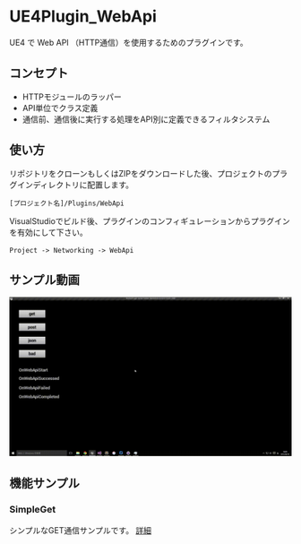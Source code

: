 ﻿UE4Plugin_WebApi
==================================

UE4 で Web API （HTTP通信）を使用するためのプラグインです。

## コンセプト

* HTTPモジュールのラッパー
* API単位でクラス定義
* 通信前、通信後に実行する処理をAPI別に定義できるフィルタシステム

## 使い方

リポジトリをクローンもしくはZIPをダウンロードした後、プロジェクトのプラグインディレクトリに配置します。

```
[プロジェクト名]/Plugins/WebApi
```

VisualStudioでビルド後、プラグインのコンフィギュレーションからプラグインを有効にして下さい。

```
Project -> Networking -> WebApi
```

## サンプル動画

![ExampleMovie.gif](/Examples/ExampleMovie.gif)

## 機能サンプル

### SimpleGet

シンプルなGET通信サンプルです。
[詳細](/Examples/01_SimpleGet/SimpleGet.jp.md "SimpleGet.jp.md")
